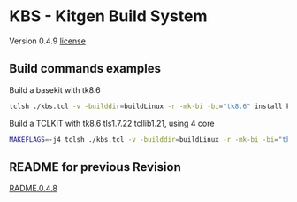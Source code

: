 # KBS - Kitgen Build System 
Version 0.4.9
[license](kbs-license)





## Build commands examples


Build a basekit with tk8.6

```bash
tclsh ./kbs.tcl -v -builddir=buildLinux -r -mk-bi -bi="tk8.6" install kbskit8.6
```


Build a TCLKIT with tk8.6 tls1.7.22 tcllib1.21, using 4 core

```bash
MAKEFLAGS=-j4 tclsh ./kbs.tcl -v -builddir=buildLinux -r -mk-bi -bi="tk8.6 tls1.7.22 tcllib1.21" install kbskit8.6
```



## README for previous Revision 
[RADME.0.4.8](./README.0.4.8)




